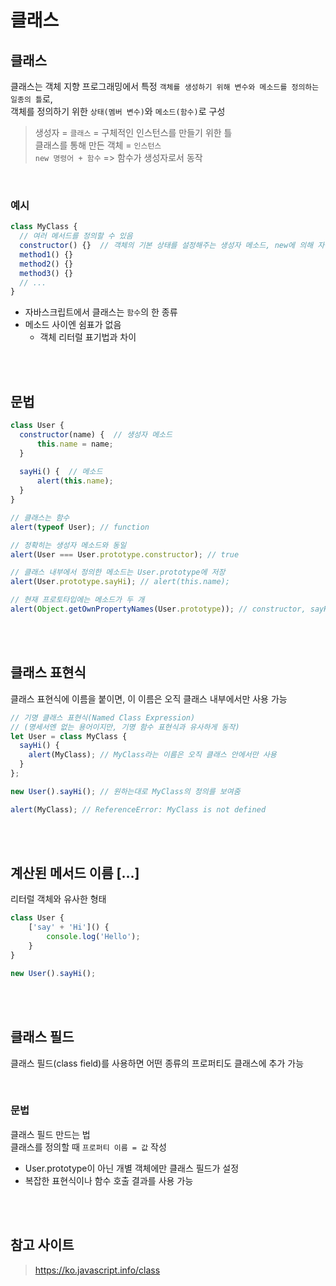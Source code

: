 # 클래스

## 클래스

클래스는 객체 지향 프로그래밍에서 특정 `객체를 생성하기 위해 변수와 메소드를 정의하는 일종의 틀`로,  
객체를 정의하기 위한 `상태(멤버 변수)`와 `메소드(함수)`로 구성

> 생성자 = `클래스` = 구체적인 인스턴스를 만들기 위한 틀  
> 클래스를 통해 만든 객체 = `인스턴스`  
> `new 명령어 + 함수` => 함수가 생성자로서 동작

<br>

### 예시

```js
class MyClass {
  // 여러 메서드를 정의할 수 있음
  constructor() {}  // 객체의 기본 상태를 설정해주는 생성자 메소드, new에 의해 자동 호출
  method1() {}
  method2() {}
  method3() {}
  // ...
}
```

* 자바스크립트에서 클래스는 `함수`의 한 종류
* 메소드 사이엔 쉼표가 없음
  * 객체 리터럴 표기법과 차이
  
<br><br>

## 문법

```js
class User {
  constructor(name) {  // 생성자 메소드
      this.name = name;
  }
  
  sayHi() {  // 메소드
      alert(this.name);
  }
}

// 클래스는 함수
alert(typeof User); // function

// 정확히는 생성자 메소드와 동일
alert(User === User.prototype.constructor); // true

// 클래스 내부에서 정의한 메소드는 User.prototype에 저장
alert(User.prototype.sayHi); // alert(this.name);

// 현재 프로토타입에는 메소드가 두 개
alert(Object.getOwnPropertyNames(User.prototype)); // constructor, sayHi
```

<br><br>

## 클래스 표현식

클래스 표현식에 이름을 붙이면, 이 이름은 오직 클래스 내부에서만 사용 가능

```js
// 기명 클래스 표현식(Named Class Expression)
// (명세서엔 없는 용어이지만, 기명 함수 표현식과 유사하게 동작)
let User = class MyClass {
  sayHi() {
    alert(MyClass); // MyClass라는 이름은 오직 클래스 안에서만 사용
  }
};

new User().sayHi(); // 원하는대로 MyClass의 정의를 보여줌

alert(MyClass); // ReferenceError: MyClass is not defined
```

<br><br>

## 계산된 메서드 이름 […]

리터럴 객체와 유사한 형태

```js
class User {
    ['say' + 'Hi']() {
        console.log('Hello');
    }
}

new User().sayHi();
```

<br><br>

## 클래스 필드

클래스 필드(class field)를 사용하면 어떤 종류의 프로퍼티도 클래스에 추가 가능

<br>

### 문법

클래스 필드 만드는 법  
클래스를 정의할 때 `프로퍼티 이름 = 값` 작성

* User.prototype이 아닌 개별 객체에만 클래스 필드가 설정
* 복잡한 표현식이나 함수 호출 결과를 사용 가능

<br><br>

## 참고 사이트

> https://ko.javascript.info/class
